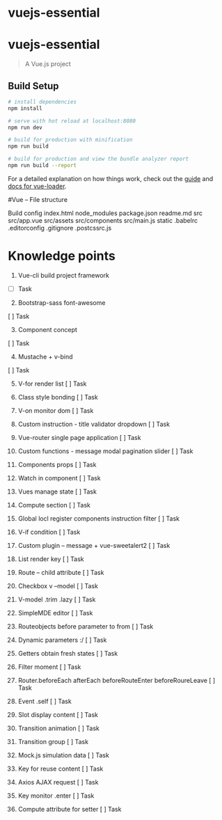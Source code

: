 # vuejs-essential
# vuejs-essential

> A Vue.js project

## Build Setup

``` bash
# install dependencies
npm install

# serve with hot reload at localhost:8080
npm run dev

# build for production with minification
npm run build

# build for production and view the bundle analyzer report
npm run build --report
```

For a detailed explanation on how things work, check out the [guide](http://vuejs-templates.github.io/webpack/) and [docs for vue-loader](http://vuejs.github.io/vue-loader).



#Vue – File structure

Build config
index.html
node_modules
package.json
readme.md
src
src/app.vue
src/assets
src/components
src/main.js
static
.babelrc
.editorconfig
.gitignore
.postcssrc.js


# Knowledge points
1.  Vue-cli build project framework

- [ ] Task

2.  Bootstrap-sass font-awesome

[ ] Task

3.  Component concept

[ ] Task

4.  Mustache + v-bind

[ ] Task

5.  V-for render list
[ ] Task

6.  Class style bonding
[ ] Task
7.  V-on monitor dom
[ ] Task
8.  Custom instruction - title validator dropdown
[ ] Task
9.  Vue-router single page application
[ ] Task
10. Custom functions - message modal pagination slider
[ ] Task
11. Components props
[ ] Task
12. Watch in component
[ ] Task
13. Vues manage state
[ ] Task
14. Compute section
[ ] Task
15. Global locl register components instruction filter
[ ] Task
16. V-if condition
[ ] Task
17. Custom plugin – message + vue-sweetalert2
[ ] Task
18. List render key
[ ] Task
19. Route – child attribute
[ ] Task
20. Checkbox v –model
[ ] Task
21. V-model .trim .lazy
[ ] Task
22. SimpleMDE editor
[ ] Task
23. Routeobjects before parameter to from
[ ] Task
24. Dynamic parameters :/
[ ] Task
25. Getters obtain fresh states
[ ] Task
26. Filter moment
[ ] Task
27. Router.beforeEach afterEach beforeRouteEnter beforeRoureLeave
[ ] Task
28. Event .self
[ ] Task
29. Slot display content
[ ] Task
30. Transition animation
[ ] Task
31. Transition group
[ ] Task
32. Mock.js simulation data
[ ] Task
33. Key for reuse content
[ ] Task
34. Axios AJAX request
[ ] Task
35. Key monitor .enter
[ ] Task
36. Compute attribute for setter
[ ] Task

